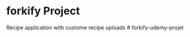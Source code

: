 # forkify Project

Recipe application with custome recipe uploads
#   f o r k i f y - u d e m y - p r o j e t  
 